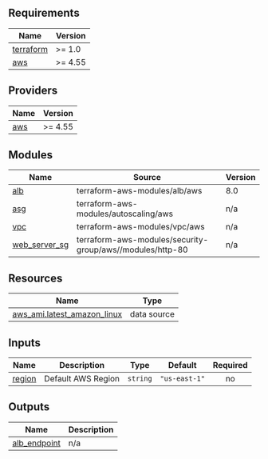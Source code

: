 ## Requirements

| Name | Version |
|------|---------|
| <a name="requirement_terraform"></a> [terraform](#requirement\_terraform) | >= 1.0 |
| <a name="requirement_aws"></a> [aws](#requirement\_aws) | >= 4.55 |

## Providers

| Name | Version |
|------|---------|
| <a name="provider_aws"></a> [aws](#provider\_aws) | >= 4.55 |

## Modules

| Name | Source | Version |
|------|--------|---------|
| <a name="module_alb"></a> [alb](#module\_alb) | terraform-aws-modules/alb/aws | 8.0 |
| <a name="module_asg"></a> [asg](#module\_asg) | terraform-aws-modules/autoscaling/aws | n/a |
| <a name="module_vpc"></a> [vpc](#module\_vpc) | terraform-aws-modules/vpc/aws | n/a |
| <a name="module_web_server_sg"></a> [web\_server\_sg](#module\_web\_server\_sg) | terraform-aws-modules/security-group/aws//modules/http-80 | n/a |

## Resources

| Name | Type |
|------|------|
| [aws_ami.latest_amazon_linux](https://registry.terraform.io/providers/hashicorp/aws/latest/docs/data-sources/ami) | data source |

## Inputs

| Name | Description | Type | Default | Required |
|------|-------------|------|---------|:--------:|
| <a name="input_region"></a> [region](#input\_region) | Default AWS Region | `string` | `"us-east-1"` | no |

## Outputs

| Name | Description |
|------|-------------|
| <a name="output_alb_endpoint"></a> [alb\_endpoint](#output\_alb\_endpoint) | n/a |
